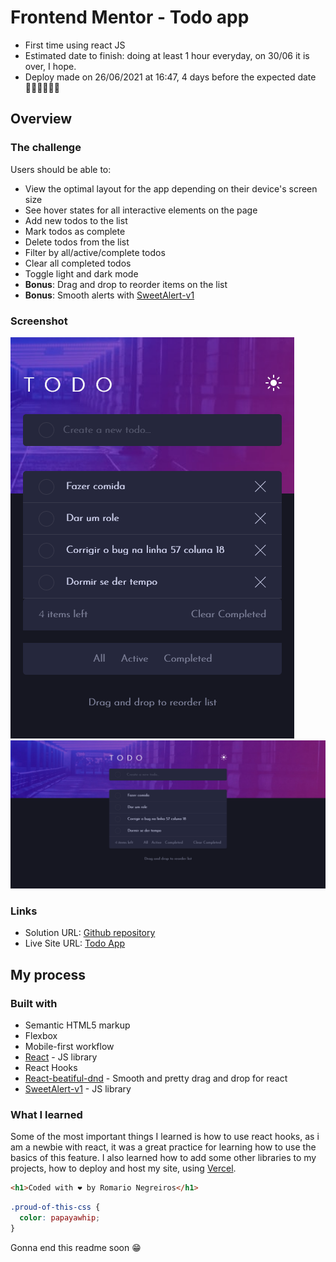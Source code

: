# Frontend Mentor - Todo app
- First time using react JS
- Estimated date to finish: doing at least 1 hour everyday, on 30/06 it is over, I hope.
- Deploy made on 26/06/2021 at 16:47, 4 days before the expected date 🙆‍♂️🙆‍♂️🙆‍♂️

## Overview

### The challenge

Users should be able to:

- View the optimal layout for the app depending on their device's screen size
- See hover states for all interactive elements on the page
- Add new todos to the list
- Mark todos as complete
- Delete todos from the list
- Filter by all/active/complete todos
- Clear all completed todos
- Toggle light and dark mode
- **Bonus**: Drag and drop to reorder items on the list
- **Bonus**: Smooth alerts with [SweetAlert-v1](https://sweetalert.js.org/guides/)

### Screenshot

![Mobile](./src/images/mobile.png)
![Desktop](./src/images/desktop.png)

### Links

- Solution URL: [Github repository](https://github.com/Romario-Negreiros/Todo-App)
- Live Site URL: [Todo App](https://todo-app-delta-pied.vercel.app)

## My process

### Built with

- Semantic HTML5 markup
- Flexbox
- Mobile-first workflow
- [React](https://reactjs.org/) - JS library
- React Hooks
- [React-beatiful-dnd](https://github.com/atlassian/react-beautiful-dnd) - Smooth and pretty drag and drop for react
- [SweetAlert-v1](https://sweetalert.js.org/guides/) - JS library

### What I learned

Some of the most important things I learned is how to use react hooks, as i am a newbie with react, it was a great practice for learning how to use the basics of this feature.
I also learned how to add some other libraries to my projects, how to deploy and host my site, using [Vercel](https://vercel.com).

```html
<h1>Coded with ❤ by Romario Negreiros</h1>
```
```css
.proud-of-this-css {
  color: papayawhip;
}
```

Gonna end this readme soon 😁